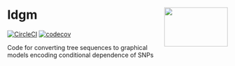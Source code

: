 # ldgm <img align="right" width="145" height="90" src="https://github.com/awohns/ldgm/blob/main/docs/ldgm_logo.png">
[![CircleCI](https://circleci.com/gh/awohns/ldgm.svg?style=svg)](https://circleci.com/gh/awohns/ldgm)
[![codecov](https://codecov.io/gh/awohns/ldgm/branch/main/graph/badge.svg?token=2I8PxyDm8A)](https://codecov.io/gh/awohns/ldgm)

Code for converting tree sequences to graphical models encoding conditional dependence of SNPs
